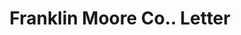 ---
doi: 10.7916/D80P2B0T
date_other: '1890'
date_other_textual: 1890-1899
form: correspondence
genre:
- Letters (correspondence)
name:
- Franklin Moore Co.
object_in_context_url: https://biggert.cul.columbia.edu/items/view/ave_biggert_00097
subject_hierarchical_geographic:
- Winsted, Connecticut, United States
subject_name:
- Franklin Moore Co.
title: Franklin Moore Co.. Letter
sort_title: Franklin Moore Co.. Letter
call_number: ave_biggert_00097
coordinates:
- 41.92111111111111,-73.06
pid: ave_biggert_00097
identifiers: ave_biggert_00097
thumbnail: https://derivativo-2.library.columbia.edu/iiif/2/ldpd:342857/full/!256,256/0/native.jpg
permalink: /biggert/ave_biggert_00097/
layout: iiif-image-page
---